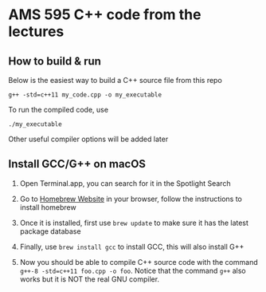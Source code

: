 # AMS 595 C++ code from the lectures

## How to build & run

Below is the easiest way to build a C++ source file from this repo

`g++ -std=c++11 my_code.cpp -o my_executable`

To run the compiled code, use

`./my_executable`

Other useful compiler options will be added later

## Install GCC/G++ on macOS

1. Open Terminal.app, you can search for it in the Spotlight Search

2. Go to [Homebrew Website](https://brew.sh) in your browser, follow the instructions to install homebrew

3. Once it is installed, first use `brew update` to make sure it has the latest package database

4. Finally, use `brew install gcc` to install GCC, this will also install G++

5. Now you should be able to compile C++ source code with the command `g++-8 -std=c++11 foo.cpp -o foo`. Notice that the command `g++` also works but it is NOT the real GNU compiler.
